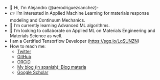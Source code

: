 - 👋 Hi, I’m Alejandro (@aerodriguezsanchez)-
- 👉 I’m interested in Applied Machine Learning for materials response modeling and Continuum Mechanics.
- 🌱 I’m currently learning Advanced ML algorithms.
- 🤝 I’m looking to collaborate on Applied ML on Materials Engineering and Materials Science as well.
- I am a Certified Tensorflow Developer (https://sgq.io/LqSUNZN) 
- How to reach me:
      <ul>
      <li><a href="https://twitter.com/_arods">Twitter</a></li>
      <li><a href="https://github.com/aerodriguezsanchez">GitHub</a></li>
      <li><a href="https://orcid.org/0000-0003-3397-5261">ORCiD</a></li> 
      <li><a href="https://blogmateria.com">My blog (in spanish): Blog materia</a></li>
      <li><a href="https://scholar.google.com.mx/citations?user=eo-JXcoAAAAJ&hl=es">Google Scholar</a></li>   
      </ul>
<!---
aerodriguezsanchez/aerodriguezsanchez is a ✨ special ✨ repository because its `README.md` (this file) appears on your GitHub profile.
You can click the Preview link to take a look at your changes.
--->
